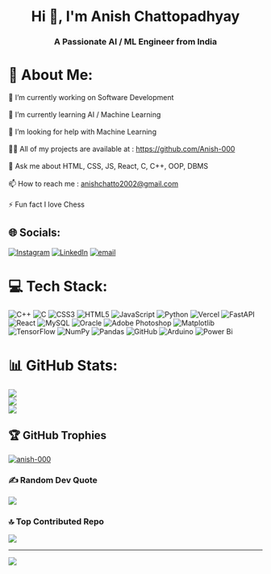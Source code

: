 <h1 align="center">Hi 👋, I'm Anish Chattopadhyay</h1>
<h3 align="center">A Passionate AI / ML Engineer from India</h3>


# 💫 About Me:
🔭 I’m currently working on Software Development<br><br>🌱 I’m currently learning AI / Machine Learning<br><br>🤝 I’m looking for help with Machine Learning<br><br>👨‍💻 All of my projects are available at : https://github.com/Anish-000<br><br>💬 Ask me about HTML, CSS, JS, React, C, C++, OOP, DBMS<br><br>📫 How to reach me : anishchatto2002@gmail.com<br><br>⚡ Fun fact I love Chess


## 🌐 Socials:
[![Instagram](https://img.shields.io/badge/Instagram-%23E4405F.svg?logo=Instagram&logoColor=white)](https://instagram.com/007_phoenix_007) [![LinkedIn](https://img.shields.io/badge/LinkedIn-%230077B5.svg?logo=linkedin&logoColor=white)](https://linkedin.com/in/https://www.linkedin.com/in/anish-chattopadhyay-6659192b9/) [![email](https://img.shields.io/badge/Email-D14836?logo=gmail&logoColor=white)](mailto:anishchatto2002@gmail.com) 

# 💻 Tech Stack:
![C++](https://img.shields.io/badge/c++-%2300599C.svg?style=for-the-badge&logo=c%2B%2B&logoColor=white) ![C](https://img.shields.io/badge/c-%2300599C.svg?style=for-the-badge&logo=c&logoColor=white) ![CSS3](https://img.shields.io/badge/css3-%231572B6.svg?style=for-the-badge&logo=css3&logoColor=white) ![HTML5](https://img.shields.io/badge/html5-%23E34F26.svg?style=for-the-badge&logo=html5&logoColor=white) ![JavaScript](https://img.shields.io/badge/javascript-%23323330.svg?style=for-the-badge&logo=javascript&logoColor=%23F7DF1E) ![Python](https://img.shields.io/badge/python-3670A0?style=for-the-badge&logo=python&logoColor=ffdd54) ![Vercel](https://img.shields.io/badge/vercel-%23000000.svg?style=for-the-badge&logo=vercel&logoColor=white) ![FastAPI](https://img.shields.io/badge/FastAPI-005571?style=for-the-badge&logo=fastapi) ![React](https://img.shields.io/badge/react-%2320232a.svg?style=for-the-badge&logo=react&logoColor=%2361DAFB) ![MySQL](https://img.shields.io/badge/mysql-4479A1.svg?style=for-the-badge&logo=mysql&logoColor=white) ![Oracle](https://img.shields.io/badge/Oracle-F80000?style=for-the-badge&logo=oracle&logoColor=white) ![Adobe Photoshop](https://img.shields.io/badge/adobe%20photoshop-%2331A8FF.svg?style=for-the-badge&logo=adobe%20photoshop&logoColor=white) ![Matplotlib](https://img.shields.io/badge/Matplotlib-%23ffffff.svg?style=for-the-badge&logo=Matplotlib&logoColor=black) ![TensorFlow](https://img.shields.io/badge/TensorFlow-%23FF6F00.svg?style=for-the-badge&logo=TensorFlow&logoColor=white) ![NumPy](https://img.shields.io/badge/numpy-%23013243.svg?style=for-the-badge&logo=numpy&logoColor=white) ![Pandas](https://img.shields.io/badge/pandas-%23150458.svg?style=for-the-badge&logo=pandas&logoColor=white) ![GitHub](https://img.shields.io/badge/github-%23121011.svg?style=for-the-badge&logo=github&logoColor=white) ![Arduino](https://img.shields.io/badge/-Arduino-00979D?style=for-the-badge&logo=Arduino&logoColor=white) ![Power Bi](https://img.shields.io/badge/power_bi-F2C811?style=for-the-badge&logo=powerbi&logoColor=black)
# 📊 GitHub Stats:
![](https://github-readme-stats.vercel.app/api?username=Anish-000&theme=blue-green&hide_border=false&include_all_commits=false&count_private=false)<br/>
![](https://nirzak-streak-stats.vercel.app/?user=Anish-000&theme=blue-green&hide_border=false)<br/>
![](https://github-readme-stats.vercel.app/api/top-langs/?username=Anish-000&theme=blue-green&hide_border=false&include_all_commits=false&count_private=false&layout=compact)

## 🏆 GitHub Trophies
<p align="left"> <a href="https://github.com/ryo-ma/github-profile-trophy"><img src="https://github-profile-trophy.vercel.app/?username=anish-000" alt="anish-000" /></a> </p>

### ✍️ Random Dev Quote
![](https://quotes-github-readme.vercel.app/api?type=horizontal&theme=radical)

### 🔝 Top Contributed Repo
![](https://github-contributor-stats.vercel.app/api?username=Anish-000&limit=5&theme=aura_dark&combine_all_yearly_contributions=true)

---
[![](https://visitcount.itsvg.in/api?id=Anish-000&icon=0&color=0)](https://visitcount.itsvg.in)

<!-- Proudly created with GPRM ( https://gprm.itsvg.in ) -->

